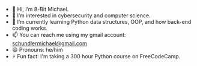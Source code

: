 - 👋 Hi, I’m 8-Bit Michael.
- 👀 I’m interested in cybersecurity and computer science.
- 🌱 I’m currently learning Python data structures, OOP, and how back-end
  coding works.
- 📫 You can reach me using my gmail account: schundlermichael@gmail.com
- 😄 Pronouns: he/him
- ⚡ Fun fact: I'm taking a 300 hour Python course on FreeCodeCamp.

<!---
8Bit-Michael/8Bit-Michael is a ✨ special ✨ repository because its `README.md` (this file) appears on your GitHub profile.
You can click the Preview link to take a look at your changes.
--->
